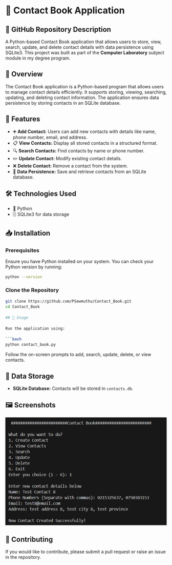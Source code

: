 # 📖 Contact Book Application

## 📂 GitHub Repository Description

A Python-based Contact Book application that allows users to store, view, search, update, and delete contact details with data persistence using SQLite3. This project was built as part of the **Computer Laboratory** subject module in my degree program.

## 📝 Overview

The Contact Book application is a Python-based program that allows users to manage contact details efficiently. It supports storing, viewing, searching, updating, and deleting contact information. The application ensures data persistence by storing contacts in an SQLite database.

## 🌟 Features

- ➕ **Add Contact:** Users can add new contacts with details like name, phone number, email, and address.
- 📋 **View Contacts:** Display all stored contacts in a structured format.
- 🔍 **Search Contacts:** Find contacts by name or phone number.
- ✏️ **Update Contact:** Modify existing contact details.
- ❌ **Delete Contact:** Remove a contact from the system.
- 💾 **Data Persistence:** Save and retrieve contacts from an SQLite database.

## 🛠 Technologies Used

- 🐍 Python
- 🗄 SQLite3 for data storage

## 📥 Installation

### Prerequisites

Ensure you have Python installed on your system. You can check your Python version by running:

```bash
python --version
```

### Clone the Repository

````bash
git clone https://github.com/PSewmuthu/Contact_Book.git
cd Contact_Book

## 🚀 Usage

Run the application using:

```bash
python contact_book.py
````

Follow the on-screen prompts to add, search, update, delete, or view contacts.

## 💾 Data Storage

- **SQLite Database:** Contacts will be stored in `contacts.db`.

## 🖼️ Screenshots

![App Screenshot](Screenshots/Screenshot%202025-02-24%20220831.png)

## 🤝 Contributing

If you would like to contribute, please submit a pull request or raise an issue in the repository.

